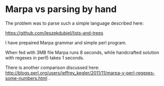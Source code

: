 

# Marpa vs parsing by hand

The problem was to parse such a simple language described here: 

https://github.com/leszekdubiel/lists-and-trees

I have prepaired Marpa grammar and simple perl program. 

When fed with 3MB file Marpa runs 8 seconds, while handcrafted solution with regexes in perl5 takes 1 seconds. 

There is another comparison discussed here: http://blogs.perl.org/users/jeffrey_kegler/2011/11/marpa-v-perl-regexes-some-numbers.html . 


